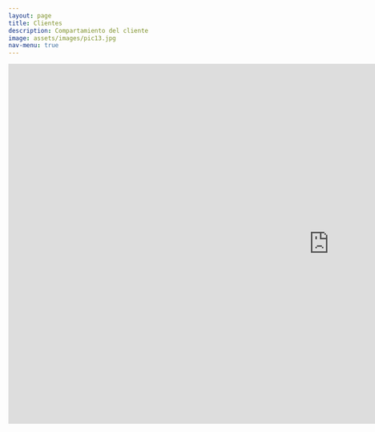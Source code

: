 ```yaml
---
layout: page
title: Clientes
description: Compartamiento del cliente
image: assets/images/pic13.jpg
nav-menu: true
---
```

<section id="one">
<iframe width="1280px" height="720px" style="border:none;"  src="https://public.tableau.com/views/banco_rio_clientes/Clientes?:showVizHome=no&:embed=true"></iframe>
</section>
